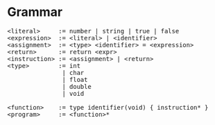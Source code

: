 # Grammar

<pre>
&ltliteral&gt     := number | string | true | false  
&ltexpression&gt  := &ltliteral&gt | &ltidentifier&gt
&ltassignment&gt  := &lttype&gt &ltidentifier&gt = &ltexpression&gt
&ltreturn&gt      := return &ltexpr&gt
&ltinstruction&gt := &ltassignment&gt | &ltreturn&gt
&lttype&gt        := int  
               | char  
               | float  
               | double  
               | void  
               
&ltfunction&gt    := type identifier(void) { instruction* }  
&ltprogram&gt     := &ltfunction&gt*
  
</pre>
